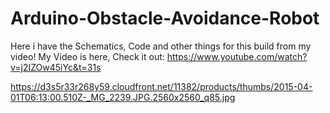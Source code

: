 # Arduino-Obstacle-Avoidance-Robot
Here i have the Schematics, Code and other things for this build from my video!
My Video is here, Check it out: https://www.youtube.com/watch?v=j2IZOw45iYc&t=31s

https://d3s5r33r268y59.cloudfront.net/11382/products/thumbs/2015-04-01T06:13:00.510Z-_MG_2239.JPG.2560x2560_q85.jpg
